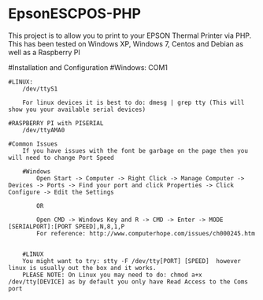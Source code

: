 # EpsonESCPOS-PHP
This project is to allow you to print to your EPSON Thermal Printer via PHP. This has been tested on Windows XP, Windows 7, Centos and Debian as well as a Raspberry PI

#Installation and Configuration
    #Windows:
        COM1

    #LINUX:
        /dev/ttyS1

        For linux devices it is best to do: dmesg | grep tty (This will show you your available serial devices)

    #RASPBERRY PI with PISERIAL
        /dev/ttyAMA0

    #Common Issues
        If you have issues with the font be garbage on the page then you will need to change Port Speed

        #Windows
            Open Start -> Computer -> Right Click -> Manage Computer -> Devices -> Ports -> Find your port and click Properties -> Click Configure -> Edit the Settings

            OR

            Open CMD -> Windows Key and R -> CMD -> Enter -> MODE [SERIALPORT]:[PORT SPEED],N,8,1,P
            For reference: http://www.computerhope.com/issues/ch000245.htm


        #LINUX
        You might want to try: stty -F /dev/tty[PORT] [SPEED]  however linux is usually out the box and it works.
        PLEASE NOTE: On Linux you may need to do: chmod a+x /dev/tty[DEVICE] as by default you only have Read Access to the Coms port
